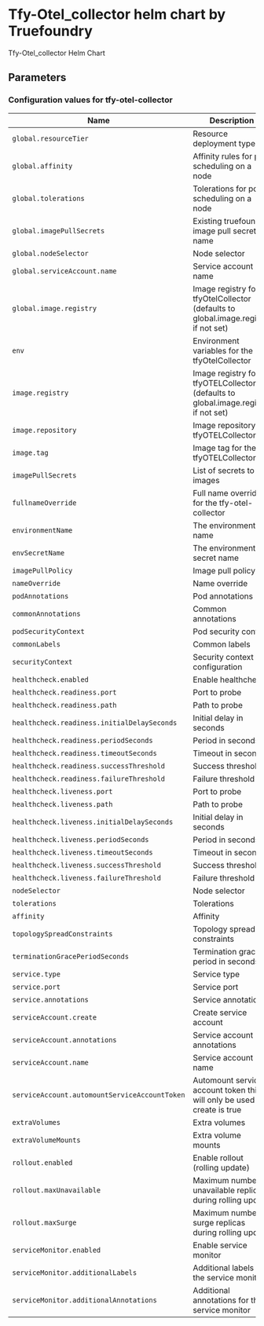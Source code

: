 # Tfy-Otel_collector helm chart by Truefoundry

Tfy-Otel_collector Helm Chart 

## Parameters

### Configuration values for tfy-otel-collector

| Name                                          | Description                                                                        | Value                                      |
| --------------------------------------------- | ---------------------------------------------------------------------------------- | ------------------------------------------ |
| `global.resourceTier`                         | Resource deployment type                                                           | `""`                                       |
| `global.affinity`                             | Affinity rules for pod scheduling on a node                                        | `{}`                                       |
| `global.tolerations`                          | Tolerations for pod scheduling on a node                                           | `[]`                                       |
| `global.imagePullSecrets`                     | Existing truefoundry image pull secret name                                        | `[]`                                       |
| `global.nodeSelector`                         | Node selector                                                                      | `{}`                                       |
| `global.serviceAccount.name`                  | Service account name                                                               | `truefoundry`                              |
| `global.image.registry`                       | Image registry for tfyOtelCollector (defaults to global.image.registry if not set) | `tfy.jfrog.io`                             |
| `env`                                         | Environment variables for the tfyOtelCollector                                     | `{}`                                       |
| `image.registry`                              | Image registry for tfyOTELCollector (defaults to global.image.registry if not set) | `""`                                       |
| `image.repository`                            | Image repository for tfyOTELCollector                                              | `tfy-private-images/tfy-otel-collector`    |
| `image.tag`                                   | Image tag for the tfyOTELCollector                                                 | `dc2bad620009411812aba0fb7b90aec8d4874b0c` |
| `imagePullSecrets`                            | List of secrets to pull images                                                     | `[]`                                       |
| `fullnameOverride`                            | Full name override for the tfy-otel-collector                                      | `""`                                       |
| `environmentName`                             | The environment name                                                               | `default`                                  |
| `envSecretName`                               | The environment secret name                                                        | `""`                                       |
| `imagePullPolicy`                             | Image pull policy                                                                  | `IfNotPresent`                             |
| `nameOverride`                                | Name override                                                                      | `""`                                       |
| `podAnnotations`                              | Pod annotations                                                                    | `{}`                                       |
| `commonAnnotations`                           | Common annotations                                                                 | `{}`                                       |
| `podSecurityContext`                          | Pod security context                                                               | `{}`                                       |
| `commonLabels`                                | Common labels                                                                      | `{}`                                       |
| `securityContext`                             | Security context configuration                                                     | `{}`                                       |
| `healthcheck.enabled`                         | Enable healthcheck                                                                 | `true`                                     |
| `healthcheck.readiness.port`                  | Port to probe                                                                      | `3000`                                     |
| `healthcheck.readiness.path`                  | Path to probe                                                                      | `/health/status`                           |
| `healthcheck.readiness.initialDelaySeconds`   | Initial delay in seconds                                                           | `30`                                       |
| `healthcheck.readiness.periodSeconds`         | Period in seconds                                                                  | `10`                                       |
| `healthcheck.readiness.timeoutSeconds`        | Timeout in seconds                                                                 | `1`                                        |
| `healthcheck.readiness.successThreshold`      | Success threshold                                                                  | `1`                                        |
| `healthcheck.readiness.failureThreshold`      | Failure threshold                                                                  | `3`                                        |
| `healthcheck.liveness.port`                   | Port to probe                                                                      | `3000`                                     |
| `healthcheck.liveness.path`                   | Path to probe                                                                      | `/health/status`                           |
| `healthcheck.liveness.initialDelaySeconds`    | Initial delay in seconds                                                           | `600`                                      |
| `healthcheck.liveness.periodSeconds`          | Period in seconds                                                                  | `10`                                       |
| `healthcheck.liveness.timeoutSeconds`         | Timeout in seconds                                                                 | `1`                                        |
| `healthcheck.liveness.successThreshold`       | Success threshold                                                                  | `1`                                        |
| `healthcheck.liveness.failureThreshold`       | Failure threshold                                                                  | `3`                                        |
| `nodeSelector`                                | Node selector                                                                      | `{}`                                       |
| `tolerations`                                 | Tolerations                                                                        | `{}`                                       |
| `affinity`                                    | Affinity                                                                           | `{}`                                       |
| `topologySpreadConstraints`                   | Topology spread constraints                                                        | `{}`                                       |
| `terminationGracePeriodSeconds`               | Termination grace period in seconds                                                | `120`                                      |
| `service.type`                                | Service type                                                                       | `ClusterIP`                                |
| `service.port`                                | Service port                                                                       | `4318`                                     |
| `service.annotations`                         | Service annotations                                                                | `{}`                                       |
| `serviceAccount.create`                       | Create service account                                                             | `false`                                    |
| `serviceAccount.annotations`                  | Service account annotations                                                        | `{}`                                       |
| `serviceAccount.name`                         | Service account name                                                               | `""`                                       |
| `serviceAccount.automountServiceAccountToken` | Automount service account token this will only be used if create is true           | `false`                                    |
| `extraVolumes`                                | Extra volumes                                                                      | `[]`                                       |
| `extraVolumeMounts`                           | Extra volume mounts                                                                | `[]`                                       |
| `rollout.enabled`                             | Enable rollout (rolling update)                                                    | `true`                                     |
| `rollout.maxUnavailable`                      | Maximum number of unavailable replicas during rolling update                       | `1`                                        |
| `rollout.maxSurge`                            | Maximum number of surge replicas during rolling update                             | `50%`                                      |
| `serviceMonitor.enabled`                      | Enable service monitor                                                             | `true`                                     |
| `serviceMonitor.additionalLabels`             | Additional labels for the service monitor                                          | `{}`                                       |
| `serviceMonitor.additionalAnnotations`        | Additional annotations for the service monitor                                     | `{}`                                       |
